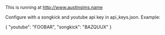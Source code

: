 This is running at http://www.austinsims.name

Configure with a songkick and youtube api key in api_keys.json.  Example:

{
  "youtube": "FOOBAR",
  "songkick": "BAZQUUX"
}
